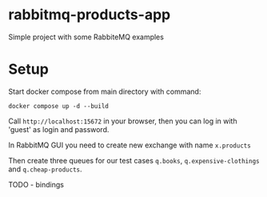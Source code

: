 # rabbitmq-products-app
Simple project with some RabbiteMQ examples


# Setup 

Start docker compose from main directory with command:

``docker compose up -d --build``

Call ``http://localhost:15672`` in your browser, then you can log in with 'guest' as login and password.

In RabbitMQ GUI you need to create new exchange with name ``x.products``

Then create three queues for our test cases ``q.books``, ``q.expensive-clothings`` and ``q.cheap-products``.

TODO - bindings